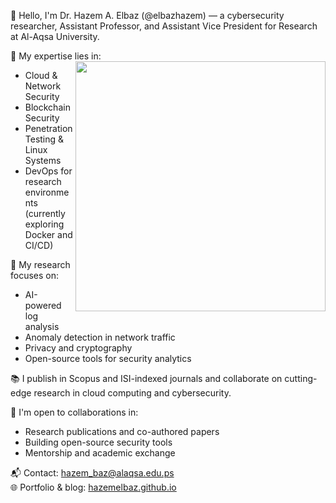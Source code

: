 👋 Hello, I'm Dr. Hazem A. Elbaz (@elbazhazem) — a cybersecurity researcher, Assistant Professor, and Assistant Vice President for Research at Al-Aqsa University.

🔐 My expertise lies in: <img align="right" width="400" height="400" src="https://scontent.fgza2-3.fna.fbcdn.net/v/t1.6435-9/135001750_1687057341456922_4130400792077280800_n.jpg?_nc_cat=110&ccb=1-7&_nc_sid=127cfc&_nc_ohc=aEZ2zj8_ZbMQ7kNvwHAM-bC&_nc_oc=Adn2xSFSZwLLGGkQX7uPLsh5cuPev0TdWskF1Dl68FRwmSY5aCumvLlnkrJR-T6e6zk&_nc_zt=23&_nc_ht=scontent.fgza2-3.fna&_nc_gid=5HvIzTins-z-kJaenJTJkA&oh=00_AfUT7ncqpk80aGvM7SafrutY2HWDGngGG5eHy_xWGcVoUQ&oe=68D4F25C">
- Cloud & Network Security
- Blockchain Security
- Penetration Testing & Linux Systems
- DevOps for research environments (currently exploring Docker and CI/CD)

🧪 My research focuses on:
- AI-powered log analysis
- Anomaly detection in network traffic
- Privacy and cryptography
- Open-source tools for security analytics

📚 I publish in Scopus and ISI-indexed journals and collaborate on cutting-edge research in cloud computing and cybersecurity.

🤝 I'm open to collaborations in:
- Research publications and co-authored papers
- Building open-source security tools
- Mentorship and academic exchange

📬 Contact: [hazem_baz@alaqsa.edu.ps](mailto:hazem_baz@alaqsa.edu.ps)  
🌐 Portfolio & blog: [hazemelbaz.github.io](https://hazemelbaz.github.io)
